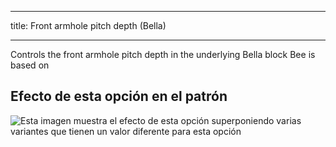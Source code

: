 ***

title: Front armhole pitch depth (Bella)

***

Controls the front armhole pitch depth in the underlying Bella block Bee is based on

## Efecto de esta opción en el patrón

![Esta imagen muestra el efecto de esta opción superponiendo varias variantes que tienen un valor diferente para esta opción](bee_frontarmholepitchdepth_sample.svg "Efecto de esta opción en el patrón")
